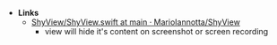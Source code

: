 - **Links**
	- [ShyView/ShyView.swift at main · MarioIannotta/ShyView](https://github.com/MarioIannotta/ShyView/blob/main/ShyView/ShyView.swift)
		- view will hide it's content on screenshot or screen recording 
